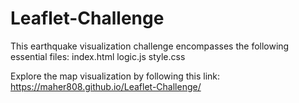 # Leaflet-Challenge
This earthquake visualization challenge encompasses the following essential files:
index.html
logic.js
style.css

Explore the map visualization by following this link:
https://maher808.github.io/Leaflet-Challenge/
